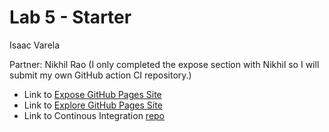 # Lab 5 - Starter
Isaac Varela

Partner: Nikhil Rao
(I only completed the expose section with Nikhil so I will submit my own GitHub action CI repository.)

* Link to [Expose GitHub Pages Site](https://compivar.github.io/Lab5_Starter/expose.html)
* Link to [Explore GitHub Pages Site](https://compivar.github.io/Lab5_Starter/explore.html)
* Link to Continous Integration [repo](https://github.com/compivar/introduction-to-github)